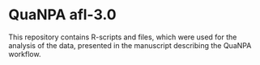 # QuaNPA afl-3.0
This repository contains R-scripts and files, which were used for the analysis of the data, presented in the manuscript describing the QuaNPA workflow.
